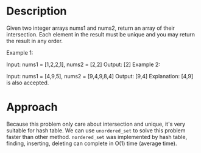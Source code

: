 # Description
Given two integer arrays nums1 and nums2, return an array of their intersection. Each element in the result must be unique and you may return the result in any order.

Example 1:

Input: nums1 = [1,2,2,1], nums2 = [2,2]
Output: [2]
Example 2:

Input: nums1 = [4,9,5], nums2 = [9,4,9,8,4]
Output: [9,4]
Explanation: [4,9] is also accepted.

# Approach
Because this problem only care about intersection and unique, it's very suitable for hash table. We can use `unordered_set` to solve this problem faster than other method. `nordered_set`  was implemented by hash table, finding, inserting, deleting can complete in O(1) time (average time).

